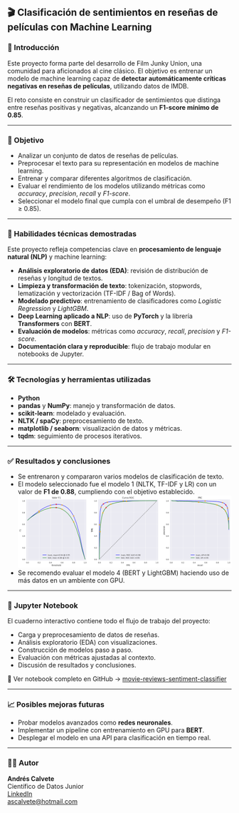 ## 🎬 Clasificación de sentimientos en reseñas de películas con Machine Learning

### 📌 Introducción

Este proyecto forma parte del desarrollo de Film Junky Union, una comunidad para aficionados al cine clásico. El objetivo es entrenar un modelo de machine learning capaz de **detectar automáticamente críticas negativas en reseñas de películas**, utilizando datos de IMDB.  

El reto consiste en construir un clasificador de sentimientos que distinga entre reseñas positivas y negativas, alcanzando un **F1-score mínimo de 0.85**.

---

### 🎯 Objetivo

- Analizar un conjunto de datos de reseñas de películas.  
- Preprocesar el texto para su representación en modelos de machine learning.  
- Entrenar y comparar diferentes algoritmos de clasificación.  
- Evaluar el rendimiento de los modelos utilizando métricas como *accuracy*, *precision*, *recall* y *F1-score*.  
- Seleccionar el modelo final que cumpla con el umbral de desempeño (F1 ≥ 0.85).  

---

### 🧠 Habilidades técnicas demostradas

Este proyecto refleja competencias clave en **procesamiento de lenguaje natural (NLP)** y machine learning:

- **Análisis exploratorio de datos (EDA)**: revisión de distribución de reseñas y longitud de textos.  
- **Limpieza y transformación de texto**: tokenización, stopwords, lematización y vectorización (TF-IDF / Bag of Words).  
- **Modelado predictivo**: entrenamiento de clasificadores como *Logistic Regression* y *LightGBM*.
- **Deep Learning aplicado a NLP**: uso de **PyTorch** y la librería **Transformers** con **BERT**.  
- **Evaluación de modelos**: métricas como *accuracy*, *recall*, *precision* y *F1-score*.   
- **Documentación clara y reproducible**: flujo de trabajo modular en notebooks de Jupyter.  

---

### 🛠️ Tecnologías y herramientas utilizadas

- **Python**  
- **pandas** y **NumPy**: manejo y transformación de datos.  
- **scikit-learn**: modelado y evaluación.  
- **NLTK / spaCy**: preprocesamiento de texto.  
- **matplotlib / seaborn**: visualización de datos y métricas.  
- **tqdm**: seguimiento de procesos iterativos.  

---

### ✅ Resultados y conclusiones

- Se entrenaron y compararon varios modelos de clasificación de texto.  
- El modelo seleccionado fue el modelo 1 (NLTK, TF-IDF y LR) con un valor de **F1 de 0.88**, cumpliendo con el objetivo establecido.
![image](https://raw.githubusercontent.com/AndresCalvete-DataScientist/movie-reviews-sentiment-classifier/main/images/model-1-performance-summary.png)  
- Se recomendo evaluar el modelo 4 (BERT y LightGBM) haciendo uso de más datos en un ambiente con GPU.

---

### 📄 Jupyter Notebook

El cuaderno interactivo contiene todo el flujo de trabajo del proyecto:
- Carga y preprocesamiento de datos de reseñas.
- Análisis exploratorio (EDA) con visualizaciones.
- Construcción de modelos paso a paso.
- Evaluación con métricas ajustadas al contexto.
- Discusión de resultados y conclusiones.  

🔗 Ver notebook completo en GitHub → [movie-reviews-sentiment-classifier](https://github.com/AndresCalvete-DataScientist/movie-reviews-sentiment-classifier/blob/main/movie-reviews-sentiment-classifier.ipynb)

---

### 📈 Posibles mejoras futuras

- Probar modelos avanzados como **redes neuronales**.  
- Implementar un pipeline con entrenamiento en GPU para **BERT**.  
- Desplegar el modelo en una API para clasificación en tiempo real.    

---

### 👨‍💻 Autor

**Andrés Calvete**  
Científico de Datos Junior  
[LinkedIn](https://www.linkedin.com/in/andrescalvete/)  
ascalvete@hotmail.com
